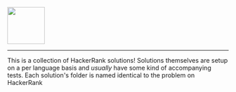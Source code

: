 <p align="left">
   <a align="center" href="https://www.hackerrank.com/bra1dn">
       <img height=85 src="https://d3keuzeb2crhkn.cloudfront.net/hackerrank/assets/styleguide/logo_wordmark-f5c5eb61ab0a154c3ed9eda24d0b9e31.svg">
   </a>
 <p/>

---

This is a collection of HackerRank solutions! 
Solutions themselves are setup on a per language basis and _usually_ have some kind of accompanying tests. 
Each solution's folder is named identical to the problem on HackerRank
